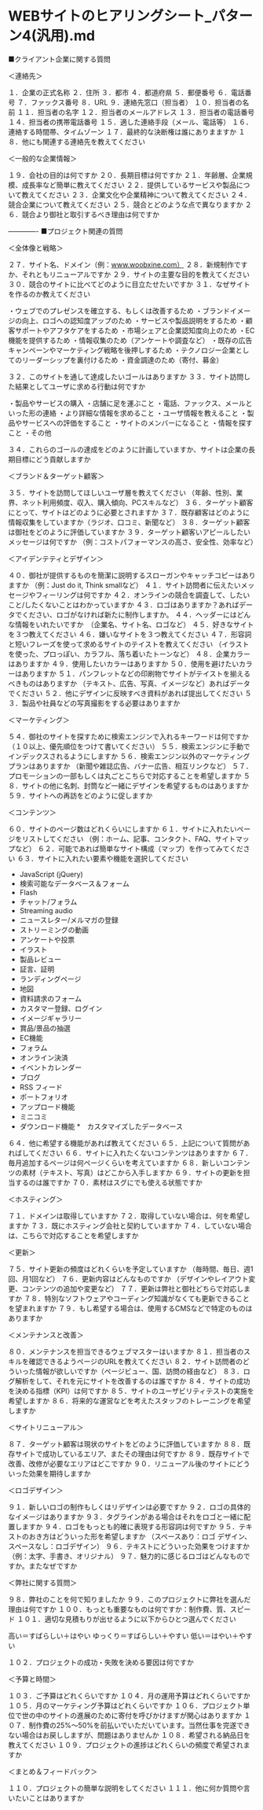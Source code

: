 WEBサイトのヒアリングシート_パターン4(汎用).md
===

■クライアント企業に関する質問

＜連絡先＞

１．企業の正式名称
２．住所
３．都市
４．都道府県
５．郵便番号
６．電話番号
７．ファックス番号
８．URL
９．連絡先窓口（担当者）
１０．担当者の名前
１１．担当者の名字
１２．担当者のメールアドレス
１３．担当者の電話番号
１４．担当者の携帯電話番号
１５．適した連絡手段（メール、電話等）
１６．連絡する時間帯、タイムゾーン
１７．最終的な決断権は誰にありまますか
１８．他にも関連する連絡先を教えてください

＜一般的な企業情報＞

１９．会社の目的は何ですか
２０．長期目標は何ですか
２１．年齢層、企業規模、成長率など簡単に教えてください
２２．提供しているサービスや製品について教えてください
２３．企業文化や企業精神について教えてください
２４．競合企業について教えてください
２５．競合とどのような点で異なりますか
２６．競合より御社と取引するべき理由は何ですか

————-
■プロジェクト関連の質問

＜全体像と戦略＞

２７．サイト名、ドメイン（例：www.woobxine.com）
２８．新規制作ですか、それともリニューアルですか
２９．サイトの主要な目的を教えてください
３０．競合のサイトに比べてどのように目立たせたいですか
３１．なぜサイトを作るのか教えてください

・ウェブでのプレゼンスを確立する、もしくは改善するため
・ブランドイメージの向上、ロゴへの認知度アップのため
・サービスや製品説明をするため
・顧客サポートやアフタケアをするため
・市場シェアと企業認知度向上のため
・EC機能を提供するため
・情報収集のため（アンケートや調査など）
・既存の広告キャンペーンやマーケティング戦略を後押しするため
・テクノロジー企業としてのリーダーシップを裏付けるため
・資金調達のため（寄付、募金）

３２．このサイトを通して達成したいゴールはありますか
３３．サイト訪問した結果としてユーザに求める行動は何ですか

・製品やサービスの購入
・店舗に足を運ぶこと
・電話、ファックス、メールといった形の連絡
・より詳細な情報を求めること
・ユーザ情報を教えること
・製品やサービスへの評価をすること
・サイトのメンバーになること
・情報を探すこと
・その他

３４．これらのゴールの達成をどのように計画していますか、サイトは企業の長期目標にどう貢献しますか

＜ブランド＆ターゲット顧客＞

３５．サイトを訪問してほしいユーザ層を教えてください
（年齢、性別、業界、ネット利用頻度、収入、購入傾向、PCスキルなど）
３６．ターゲット顧客にとって、サイトはどのように必要とされますか
３７．既存顧客はどのように情報収集をしていますか（ラジオ、口コミ、新聞など）
３８．ターゲット顧客は御社をどのように評価していますか
３９．ターゲット顧客いアピールしたいメッセージは何ですか
（例：コストパフォーマンスの高さ、安全性、効率など）

＜アイデンテティとデザイン＞

４０．御社が提供するものを簡潔に説明するスローガンやキャッチコピーはありますか
（例：Just do it, Think smallなど）
４１．サイト訪問者に伝えたいメッセージやフィーリングは何ですか
４２．オンラインの競合を調査して、したいこと/したくないことはわかっていますか
４３．ロゴはありますか？あればデータでください、ロゴがなければ新たに制作しますか。
４４．ヘッダーにはどんな情報をいれたいですか　（企業名、サイト名、ロゴなど）
４５．好きなサイトを３つ教えてください
４６．嫌いなサイトを３つ教えてください
４７．形容詞と短いフレーズを使って求めるサイトのテイストを教えてください
（イラストを使った、プロっぽい、カラフル、落ち着いたトーンなど）
４８．企業カラーはありますか
４９．使用したいカラーはありますか
５０．使用を避けたいカラーはありますか
５１．パンフレットなどの印刷物でサイトがテイストを揃えるべきものはありますか
（テキスト、広告、写真、イメージなど）あればデータでください
５２．他にデザインに反映すべき資料があれば提出してください
５３．製品や社員などの写真撮影をする必要はありますか

＜マーケティング＞

５４．御社のサイトを探すために検索エンジンで入れるキーワードは何ですか
（１０以上、優先順位をつけて書いてください）
５５．検索エンジンに手動でインデックスされるようにしますか
５６．検索エンジン以外のマーケティングプランはありますか
（新聞や雑誌広告、バナー広告、相互リンクなど）
５７．プロモーションの一部もしくは丸ごとこちらで対応することを希望しますか
５８．サイトの他に名刺、封筒など一緒にデザインを希望するものはありますか
５９．サイトへの再訪をどのように促しますか

＜コンテンツ＞

６０．サイトのページ数はどれくらいにしますか
６１．サイトに入れたいページをリストしてください
（例：ホーム、記事、コンタクト、FAQ、サイトマップなど）
６２．可能であれば簡単なサイト構成（マップ）を作ってみてください
６３．サイトに入れたい要素や機能を選択してください

* JavaScript (jQuery)
* 検索可能なデータベース＆フォーム
* Flash
* チャット/フォラム
* Streaming audio
* ニュースレター/メルマガの登録
* ストリーミングの動画
* アンケートや投票
* イラスト
* 製品レビュー
* 証言、証明
* ランディングページ
* 地図
* 資料請求のフォーム
* カスタマー登録、ログイン
* イメージギャラリー
* 賞品/景品の抽選
* EC機能
* フォラム
* オンライン決済
* イベントカレンダー
* ブログ
* RSS フィード
* ポートフォリオ
* アップロード機能
* ミニコミ
* ダウンロード機能
*　カスタマイズしたデータベース

６４．他に希望する機能があれば教えてください
６５．上記について質問があればしてください
６６．サイトに入れたくないコンテンツはありますか
６７．毎月追加するページは何ページくらいを考えていますか
６８．新しいコンテンツの素材（テキスト、写真）はどこから入手しますか
６９．サイトの更新を担当するのは誰ですか
７０．素材はスグにでも使える状態ですか

＜ホスティング＞

７１．ドメインは取得していますか
７２．取得していない場合は、何を希望しますか
７３．既にホスティング会社と契約していますか
７４．していない場合は、こちらで対応することを希望しますか

＜更新＞

７５．サイト更新の頻度はどれくらいを予定していますか
（毎時間、毎日、週1回、月1回など）
７６．更新内容はどんなものですか
（デザインやレイアウト変更、コンテンツの追加や変更など）
７７．更新は弊社と御社どちらで対応しますか
７８．特別なソフトウェアやコーディング知識がなくても更新できることを望まれますか
７９．もし希望する場合は、使用するCMSなどで特定のものはありますか

＜メンテナンスと改善＞

８０．メンテナンスを担当できるウェブマスターはいますか
８１．担当者のスキルを確認できるようページのURLを教えてください
８２．サイト訪問者のどういった情報が欲しいですか（ページビュー、国、訪問の経由など）
８３．ログ解析をして、それを元にサイトを改善するのは誰ですか
８４．サイトの成功を決める指標（KPI）は何ですか
８５．サイトのユーザビリティテストの実施を希望しますか
８６．将来的な運営などを考えたスタッフのトレーニングを希望しますか

＜サイトリニューアル＞

８７．ターゲット顧客は現状のサイトをどのように評価していますか
８８．既存サイトで成功しているエリア、またその理由は何ですか
８９．既存サイトで改善、改修が必要なエリアはどこですか
９０．リニューアル後のサイトにどういった効果を期待しますか

＜ロゴデザイン＞

９１．新しいロゴの制作もしくはリデザインは必要ですか
９２．ロゴの具体的なイメージはありますか
９３．タグラインがある場合はそれをロゴと一緒に配置しますか
９４．ロゴをもっとも的確に表現する形容詞は何ですか
９５．テキストのおき方はどういった形を希望しますか
（スペースあり：ロゴ デザイン、スペースなし：ロゴデザイン）
９６．テキストにどういった効果をつけますか
（例：太字、手書き、オリジナル）
９７．魅力的に感じるロゴはどんなものですか。またなぜですか

＜弊社に関する質問＞

９８．弊社のことを何で知りましたか
９９．このプロジェクトに弊社を選んだ理由は何ですか
１００．もっとも重要なものは何ですか：制作費、質、スピード
１０１．適切な見積もりが出せるように以下からひとつ選んでください

高い＝すばらしい＋はやい
ゆっくり＝すばらしい＋やすい
低い＝はやい＋やすい

１０２．プロジェクトの成功・失敗を決める要因は何ですか

＜予算と時間＞

１０３．ご予算はどれくらいですか
１０４．月の運用予算はどれくらいですか
１０５．月のマーケティング予算はどれくらいですか
１０６．プロジェクト単位で世の中のサイトの進展のために寄付を呼びかけますが関心はありますか
１０７．制作費の25%～50%を前払いでいただいています。当然仕事を完遂できない場合はお戻ししますが、問題はありませんか
１０８．希望される納品日を教えてください
１０９．プロジェクトの進捗はどれくらいの頻度で希望されますか

＜まとめ＆フィードバック＞

１１０．プロジェクトの簡単な説明をしてください
１１１．他に何か質問や言いたいことはありますか
